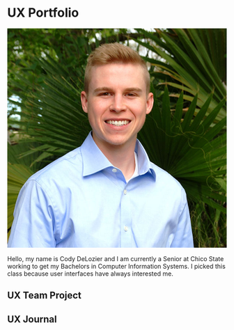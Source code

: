 # UX Portfolio

![Picture of myself](https://github.com/UsabilityEngineering/uxportfolio-cdelozier/blob/master/cdeloizer.jpg "Picture of myself")

Hello, my name is Cody DeLozier and I am currently a Senior at Chico State working to get my Bachelors in Computer Information Systems. I picked this class because user interfaces have always interested me.

## UX Team Project


## UX Journal

